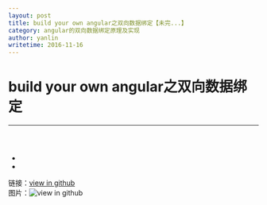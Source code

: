 ```yaml
---
layout: post
title: build your own angular之双向数据绑定【未完...】
category: angular的双向数据绑定原理及实现
author: yanlin
writetime: 2016-11-16
---
```

# build your own angular之双向数据绑定

***

## 
   

   

### 

  ```
    

  ```

  * 
  * 


链接：[view in github](https://github.com/yanlin0/blog)  
图片：![view in github](https://github.com/yanlin0/blog)



